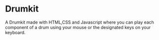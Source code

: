 # Drumkit
A Drumkit made with HTML,CSS and Javascript where you can play each component of a drum using your mouse or the designated keys on your keyboard.
